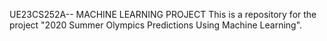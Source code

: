 UE23CS252A-- MACHINE LEARNING PROJECT
This is a repository for the project "2020 Summer Olympics Predictions Using Machine Learning".